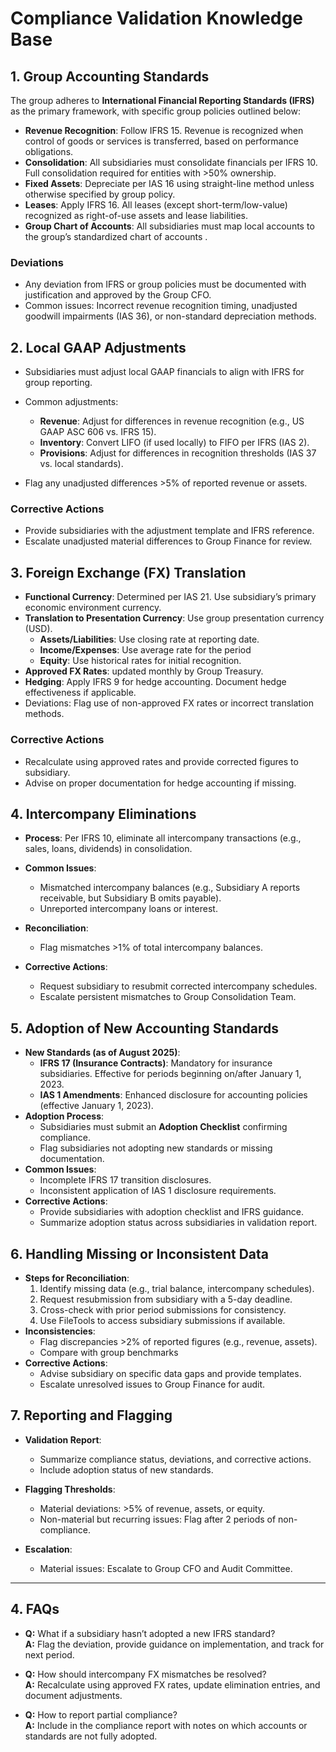 # Compliance Validation Knowledge Base

## 1. Group Accounting Standards
The group adheres to **International Financial Reporting Standards (IFRS)** as the primary framework, with specific group policies outlined below:
- **Revenue Recognition**: Follow IFRS 15. Revenue is recognized when control of goods or services is transferred, based on performance obligations.
- **Consolidation**: All subsidiaries must consolidate financials per IFRS 10. Full consolidation required for entities with >50% ownership.
- **Fixed Assets**: Depreciate per IAS 16 using straight-line method unless otherwise specified by group policy.
- **Leases**: Apply IFRS 16. All leases (except short-term/low-value) recognized as right-of-use assets and lease liabilities.
- **Group Chart of Accounts**: All subsidiaries must map local accounts to the group’s standardized chart of accounts .

### Deviations
- Any deviation from IFRS or group policies must be documented with justification and approved by the Group CFO.
- Common issues: Incorrect revenue recognition timing, unadjusted goodwill impairments (IAS 36), or non-standard depreciation methods.

## 2. Local GAAP Adjustments
- Subsidiaries must adjust local GAAP financials to align with IFRS for group reporting.
- Common adjustments:
  - **Revenue**: Adjust for differences in revenue recognition (e.g., US GAAP ASC 606 vs. IFRS 15).
  - **Inventory**: Convert LIFO (if used locally) to FIFO per IFRS (IAS 2).
  - **Provisions**: Adjust for differences in recognition thresholds (IAS 37 vs. local standards).

- Flag any unadjusted differences >5% of reported revenue or assets.

### Corrective Actions
- Provide subsidiaries with the adjustment template and IFRS reference.
- Escalate unadjusted material differences to Group Finance for review.

## 3. Foreign Exchange (FX) Translation
- **Functional Currency**: Determined per IAS 21. Use subsidiary’s primary economic environment currency.
- **Translation to Presentation Currency**: Use group presentation currency (USD).
  - **Assets/Liabilities**: Use closing rate at reporting date.
  - **Income/Expenses**: Use average rate for the period 
  - **Equity**: Use historical rates for initial recognition.
- **Approved FX Rates**: updated monthly by Group Treasury.
- **Hedging**: Apply IFRS 9 for hedge accounting. Document hedge effectiveness if applicable.
- Deviations: Flag use of non-approved FX rates or incorrect translation methods.

### Corrective Actions
- Recalculate using approved rates and provide corrected figures to subsidiary.
- Advise on proper documentation for hedge accounting if missing.

## 4. Intercompany Eliminations
- **Process**: Per IFRS 10, eliminate all intercompany transactions (e.g., sales, loans, dividends) in consolidation.
- **Common Issues**:
  - Mismatched intercompany balances (e.g., Subsidiary A reports receivable, but Subsidiary B omits payable).
  - Unreported intercompany loans or interest.
- **Reconciliation**:
  
  - Flag mismatches >1% of total intercompany balances.
- **Corrective Actions**:
  - Request subsidiary to resubmit corrected intercompany schedules.
  - Escalate persistent mismatches to Group Consolidation Team.

## 5. Adoption of New Accounting Standards
- **New Standards (as of August 2025)**:
  - **IFRS 17 (Insurance Contracts)**: Mandatory for insurance subsidiaries. Effective for periods beginning on/after January 1, 2023.
  - **IAS 1 Amendments**: Enhanced disclosure for accounting policies (effective January 1, 2023).
- **Adoption Process**:
  - Subsidiaries must submit an **Adoption Checklist**  confirming compliance.
  - Flag subsidiaries not adopting new standards or missing documentation.
- **Common Issues**:
  - Incomplete IFRS 17 transition disclosures.
  - Inconsistent application of IAS 1 disclosure requirements.
- **Corrective Actions**:
  - Provide subsidiaries with adoption checklist and IFRS guidance.
  - Summarize adoption status across subsidiaries in validation report.

## 6. Handling Missing or Inconsistent Data
- **Steps for Reconciliation**:
  1. Identify missing data (e.g., trial balance, intercompany schedules).
  2. Request resubmission from subsidiary with a 5-day deadline.
  3. Cross-check with prior period submissions for consistency.
  4. Use FileTools to access subsidiary submissions if available.
- **Inconsistencies**:
  - Flag discrepancies >2% of reported figures (e.g., revenue, assets).
  - Compare with group benchmarks 
- **Corrective Actions**:
  - Advise subsidiary on specific data gaps and provide templates.
  - Escalate unresolved issues to Group Finance for audit.

## 7. Reporting and Flagging
- **Validation Report**:
  - Summarize compliance status, deviations, and corrective actions.
  - Include adoption status of new standards.
  
- **Flagging Thresholds**:
  - Material deviations: >5% of revenue, assets, or equity.
  - Non-material but recurring issues: Flag after 2 periods of non-compliance.
- **Escalation**:
  - Material issues: Escalate to Group CFO and Audit Committee.
  

---

## 4. FAQs

- **Q:** What if a subsidiary hasn’t adopted a new IFRS standard?  
  **A:** Flag the deviation, provide guidance on implementation, and track for next period.  

- **Q:** How should intercompany FX mismatches be resolved?  
  **A:** Recalculate using approved FX rates, update elimination entries, and document adjustments.  

- **Q:** How to report partial compliance?  
  **A:** Include in the compliance report with notes on which accounts or standards are not fully adopted.

